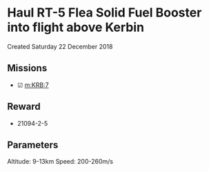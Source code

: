 # Haul RT-5 Flea Solid Fuel Booster into flight above Kerbin
Created Saturday 22 December 2018

Missions
--------

* ☑ [m:KRB:7](../m/KRB/7.markdown)


Reward
------

* 21094-2-5


Parameters
----------
Altitude: 9-13km
Speed: 200-260m/s

